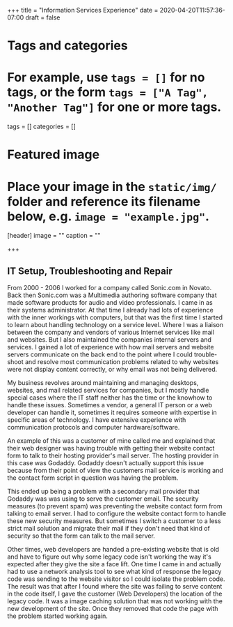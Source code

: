 +++
title = "Information Services Experience"
date = 2020-04-20T11:57:36-07:00
draft = false

# Tags and categories
# For example, use `tags = []` for no tags, or the form `tags = ["A Tag", "Another Tag"]` for one or more tags.
tags = []
categories = []

# Featured image
# Place your image in the `static/img/` folder and reference its filename below, e.g. `image = "example.jpg"`.
[header]
image = ""
caption = ""

+++
## IT Setup, Troubleshooting and Repair

From 2000 - 2006 I worked for a company called Sonic.com in Novato. Back then Sonic.com was a Multimedia authoring software company that made software products for audio and video professionals. I came in as their systems administrator. At that time I already had lots of experience with the inner workings with computers, but that was the first time I started to learn about handling technology on a service level. Where I was a liaison between the company and vendors of various Internet services like mail and websites. But I also maintained the companies internal servers and services. I gained a lot of experience with how mail servers and website servers communicate on the back end to the point where I could trouble-shoot and resolve most communication problems related to why websites were not display content correctly, or why email was not being delivered.

My business revolves around maintaining and managing desktops, websites, and mail related services for companies, but I mostly handle special cases where the IT staff neither has the time or the knowhow to handle these issues.  Sometimes a vendor, a general IT person or a web developer can handle it, sometimes it requires someone with expertise in specific areas of technology. I have extensive experience with communication protocols and computer hardware/software.

An example of this was a customer of mine called me and explained that their web designer was having trouble with getting their website contact form to talk to their hosting provider's mail server. The hosting provider in this case was Godaddy. Godaddy doesn't actually support this issue because from their point of view the customers mail service is working and the contact form script in question was having the problem.

This ended up being a problem with a secondary mail provider that Godaddy was was using to serve the customer email. The security measures (to prevent spam) was preventing the website contact form from talking to email server. I had to configure the website contact form to handle these new security measures. But sometimes I switch a customer to a less strict mail solution and migrate their mail if they don't need that kind of security so that the form can talk to the mail server.

Other times, web developers are handed a pre-existing website that is old and have to figure out why some legacy code isn't working the way it's expected after they give the site a face lift. One time I came in and actually had to use a network analysis tool to see what kind of response the legacy code was sending to the website visitor so I could isolate the problem code. The result was that after I found where the site was failing to serve content in the code itself, I gave the customer (Web Developers) the location of the legacy code. It was a image caching solution that was not working with the new development of the site. Once they removed that code the page with the problem started working again.